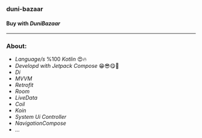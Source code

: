 ### duni-bazaar
#### Buy with ***DuniBazaar***

---

### About:
* *Language/s* %100 *Kotlin* 😍🔥
* *Developd with Jetpack Compose* 😁😎😋🤩
* *Di*
* *MVVM*
* *Retrofit*
* *Room*
* *LiveData*
* *Coil*
* *Koin*
* *System Ui Controller*
* *NavigationCompose*
* *...*
